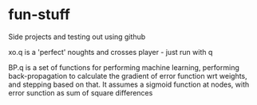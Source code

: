 # fun-stuff
Side projects and testing out using github

xo.q is a 'perfect' noughts and crosses player - just run with q

BP.q is a set of functions for performing machine learning, performing back-propagation to calculate the gradient of error function wrt weights, and stepping based on that. It assumes a sigmoid function at nodes, with error sunction as sum of square differences

